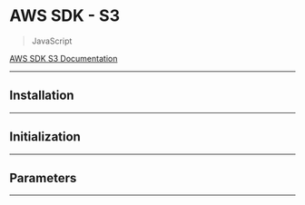 # AWS SDK - S3

> JavaScript

[AWS SDK S3 Documentation](https://docs.aws.amazon.com/AWSJavaScriptSDK/latest/AWS/S3.html)

---

## Installation

---

## Initialization

---

## Parameters

---

